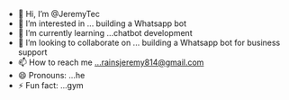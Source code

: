 - 👋 Hi, I’m @JeremyTec
- 👀 I’m interested in ... building a Whatsapp bot 
- 🌱 I’m currently learning ...chatbot development 
- 💞️ I’m looking to collaborate on ... building a Whatsapp bot for business support 
- 📫 How to reach me ...rainsjeremy814@gmail.com
- 😄 Pronouns: ...he
- ⚡ Fun fact: ...gym

<!---
JeremyTec/JeremyTec is a ✨ special ✨ repository because its `README.md` (this file) appears on your GitHub profile.
You can click the Preview link to take a look at your changes.
--->
